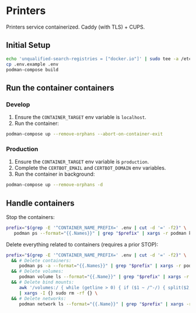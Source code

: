 # Printers

Printers service containerized.
Caddy (with TLS) + CUPS.

## Initial Setup

```sh
echo 'unqualified-search-registries = ["docker.io"]' | sudo tee -a /etc/containers/registries.conf
cp .env.example .env
podman-compose build
```

## Run the container containers

### Develop

1) Ensure the `CONTAINER_TARGET` env variable is `localhost`.
2) Run the container:
```sh
podman-compose up --remove-orphans --abort-on-container-exit
```

### Production

1) Ensure the `CONTAINER_TARGET` env variable is `production`.
2) Complete the `CERTBOT_EMAIL` and `CERTBOT_DOMAIN` env variables.
3) Run the container in background:
```sh
podman-compose up --remove-orphans -d
```

## Handle containers

Stop the containers:
```sh
prefix="$(grep -E '^CONTAINER_NAME_PREFIX=' .env | cut -d '=' -f2)" \
   podman ps --format="{{.Names}}" | grep "$prefix" | xargs -r podman kill
```

Delete everything related to containers (requires a prior STOP):
```sh
prefix="$(grep -E '^CONTAINER_NAME_PREFIX=' .env | cut -d '=' -f2)" \
  && # Delete containers:
     podman ps -a --format="{{.Names}}" | grep "$prefix" | xargs -r podman rm
  && # Delete volumes:
     podman volume ls --format="{{.Name}}" | grep "$prefix" | xargs -r podman volume rm
  && # Delete bind mounts:
     awk '/volumes:/ { while (getline > 0) { if ($1 ~ /^-/) { split($2, parts, ":"); if (parts[1] ~ /^\.\//) { print parts[1] } } else { break } } }' podman-compose.yml \
     | xargs -I {} sudo rm -rf {} \
  && # Delete networks:
     podman network ls --format="{{.Name}}" | grep "$prefix" | xargs -r podman network rm
```
